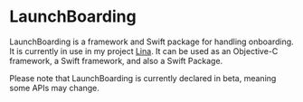 # LaunchBoarding

LaunchBoarding is a framework and Swift package for handling onboarding. It is currently in use in my project [Lina](https://github.com/0xilis/Lina). It can be used as an Objective-C framework, a Swift framework, and also a Swift Package.

Please note that LaunchBoarding is currently declared in beta, meaning some APIs may change.
